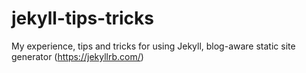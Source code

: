 # jekyll-tips-tricks
My experience, tips and tricks for using Jekyll, blog-aware static site generator (https://jekyllrb.com/)
